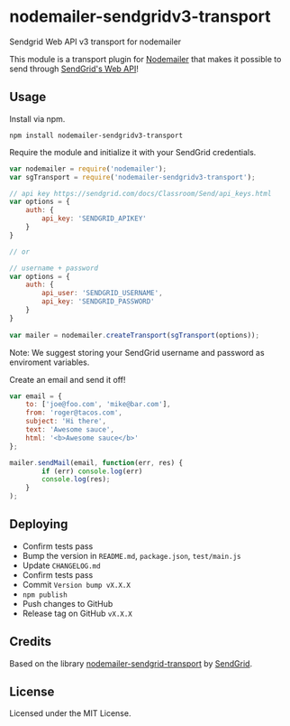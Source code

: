# nodemailer-sendgridv3-transport

Sendgrid Web API v3 transport for nodemailer

This module is a transport plugin for [Nodemailer](https://github.com/andris9/Nodemailer) that makes it possible to send through [SendGrid's Web API](https://sendgrid.com/docs/API_Reference/Web_API/mail.html)!




## Usage
Install via npm.

	npm install nodemailer-sendgridv3-transport

Require the module and initialize it with your SendGrid credentials.

```javascript
var nodemailer = require('nodemailer');
var sgTransport = require('nodemailer-sendgridv3-transport');

// api key https://sendgrid.com/docs/Classroom/Send/api_keys.html
var options = {
	auth: {
		api_key: 'SENDGRID_APIKEY'
	}
}

// or

// username + password
var options = {
	auth: {
		api_user: 'SENDGRID_USERNAME',
		api_key: 'SENDGRID_PASSWORD'
	}
}
	
var mailer = nodemailer.createTransport(sgTransport(options));
```

Note: We suggest storing your SendGrid username and password as enviroment variables.

Create an email and send it off!

```javascript
var email = {
	to: ['joe@foo.com', 'mike@bar.com'],
	from: 'roger@tacos.com',
	subject: 'Hi there',
	text: 'Awesome sauce',
	html: '<b>Awesome sauce</b>'
};

mailer.sendMail(email, function(err, res) {
		if (err) console.log(err) 
		console.log(res);
	}
);
```




## Deploying

* Confirm tests pass
* Bump the version in `README.md`, `package.json`, `test/main.js`
* Update `CHANGELOG.md`
* Confirm tests pass
* Commit `Version bump vX.X.X`
* `npm publish`
* Push changes to GitHub
* Release tag on GitHub `vX.X.X`




## Credits 

Based on the library [nodemailer-sendgrid-transport](https://github.com/sendgrid/nodemailer-sendgrid-transport) 
by [SendGrid](https://sendgrid.com/).




## License
Licensed under the MIT License.